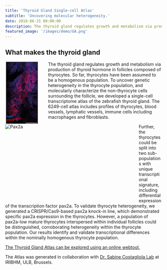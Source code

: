 ```yaml
---
title: 'Thyroid Gland Single-cell Atlas'
subtitle: 'Uncovering molecular heterogeneity.'
date: 2018-06-31 00:00:00
description: The thyroid gland regulates growth and metabolism via production of thyroid hormone in spherical follicles composed of thyrocytes. To develop the molecular map of the thyrocyte population, along with the non-thyrocyte cells surrounding the follicle, we developed a single-cell transcriptome atlas of the zebrafish thyroid gland. The 6249-cell atlas includes profiles of thyrocytes, blood vessels, lymphatic vessels, immune cells and fibroblasts.
featured_image: '/images/demo/GA.png'
---
```


## What makes the thyroid gland

<img src="/images/ThyroidGland.png" alt="ThyroidGland" style="float:left;width:108px;height:200px;margin:0px 30px 0px 0px">

The thyroid gland regulates growth and metabolism via production of thyroid hormone in follicles composed of thyrocytes. So far, thyrocytes have been assumed to be a homogenous population. To uncover genetic heterogeneity in the thyrocyte population, and molecularly characterize the non-thyrocyte cells surrounding the follicle, we developed a single-cell transcriptome atlas of the zebrafish thyroid gland. The 6249-cell atlas includes profiles of thyrocytes, blood vessels, lymphatic vessels, immune cells including macrophages and fibroblasts. 

<img src="/images/pax2a.gif" alt="Pax2a" style="float:left;width:400px;height:240px;margin:0px 30px 0px 0px"> 

Further, the thyrocytes could be split into two sub-populations with unique transcriptional signature, including differential expression of the transcription factor pax2a. To validate thyrocyte heterogeneity, we generated a CRISPR/Cas9-based pax2a knock-in line, which demonstrated specific pax2a expression in the thyrocytes. However, a population of pax2a-low mature thyrocytes interspersed within individual follicles could be distinguished, corroborating heterogeneity within the thyrocyte population. Our results identify and validate transcriptional differences within the nominally homogenous thyrocyte population.  
  
[The Thyroid Gland Atlas can be explored using an online webtool.](https://sumeet.shinyapps.io/zfthyroid/) 

The Atlas was generated in collaboration with [Dr. Sabine Costagliola Lab](https://costalab.ulb.ac.be/) at IRIBHM, ULB, Brussels.
